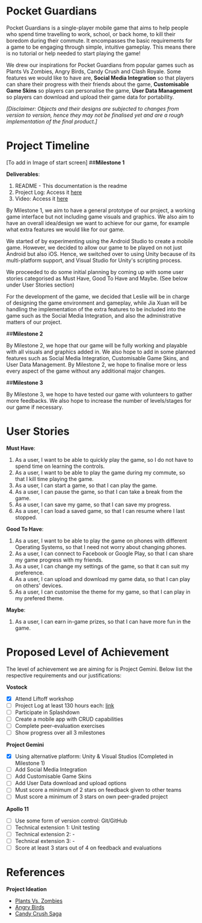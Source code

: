 # Pocket Guardians

Pocket Guardians is a single-player mobile game that aims to help people who spend time travelling to work, school, or back home, to kill their boredom during their commute. It encompasses the basic requirements for a game to be engaging through simple, intuitive gameplay. This means there is no tutorial or help needed to start playing the game!

We drew our inspirations for Pocket Guardians from popular games such as Plants Vs Zombies, Angry Birds, Candy Crush and Clash Royale. Some features we would like to have are, **Social Media Integration** so that players can share their progress with their friends about the game, **Customisable Game Skins** so players can personalise the game, **User Data Management** so players can download and upload their game data for portability.

_[Disclaimer: Objects and their designs are subjected to changes from version to version, hence they may not be finalised yet and are a rough implementation of the final product.]_

# Project Timeline

[To add in Image of start screen]
##**Milestone 1** 

**Deliverables**:
1. README - This documentation is the readme
2. Project Log: Access it [here]()
3. Video: Access it [here]()

By Milestone 1, we aim to have a general prototype of our project, a working game interface but not including game visuals and graphics. We also aim to have an overall idea/design we want to achieve for our game, for example what extra features we would like for our game.

We started of by experimenting using the Android Studio to create a mobile game. However, we decided to allow our game to be played on not just Android but also iOS. Hence, we switched over to using Unity because of its multi-platform support, and Visual Studio for Unity's scripting process.

We proceeded to do some initial planning by coming up with some user stories categorised as Must Have, Good To Have and Maybe. (See below under User Stories section)

For the development of the game, we decided that Leslie will be in charge of designing the game environment and gameplay, while Jia Xuan will be handling the implementation of the extra features to be included into the game such as the Social Media Integration, and also the administrative matters of our project.

##**Milestone 2** 

By Milestone 2, we hope that our game will be fully working and playable with all visuals and graphics added in. We also hope to add in some planned features such as Social Media Integration, Customisable Game Skins, and User Data Management. By Milestone 2, we hope to finalise more or less every aspect of the game without any additional major changes.

##**Milestone 3** 

By Milestone 3, we hope to have tested our game with volunteers to gather more feedbacks. We also hope to increase the number of levels/stages for our game if necessary.

# User Stories

**Must Have**:
1. As a user, I want to be able to quickly play the game, so I do not have to spend time on learning the controls.
2. As a user, I want to be able to play the game during my commute, so that I kill time playing the game.
3. As a user, I can start a game, so that I can play the game.
4. As a user, I can pause the game, so that I can take a break from the game.
5. As a user, I can save my game, so that I can save my progress.
6. As a user, I can load a saved game, so that I can resume where I last stopped.

**Good To Have**:
1. As a user, I want to be able to play the game on phones with different Operating Systems, so that I need not worry about changing phones.
2. As a user, I can connect to Facebook or Google Play, so that I can share my game progress with my friends.
3. As a user, I can change my settings of the game, so that it can suit my preference.
4. As a user, I can upload and download my game data, so that I can play on others' devices.
5. As a user, I can customise the theme for my game, so that I can play in my prefered theme.

**Maybe**:
1. As a user, I can earn in-game prizes, so that I can have more fun in the game.

# Proposed Level of Achievement

The level of achievement we are aiming for is Project Gemini. Below list the respective requirements and our justifications:

**Vostock**
- [x] Attend Liftoff workshop
- [ ] Project Log at least 130 hours each: [link]()
- [ ] Participate in Splashdown
- [ ] Create a mobile app with CRUD capabilities
- [ ] Complete peer-evaluation exercises
- [ ] Show progress over all 3 milestones

**Project Gemini**
- [x] Using alternative platform: Unity & Visual Studios (Completed in Milestone 1)
- [ ] Add Social Media Integration
- [ ] Add Customisable Game Skins
- [ ] Add User Data download and upload options
- [ ] Must score a minimum of 2 stars on feedback given to other teams
- [ ] Must score a minimum of 3 stars on own peer-graded project

**Apollo 11**
- [ ] Use some form of version control: Git/GitHub
- [ ] Technical extension 1: Unit testing
- [ ] Technical extension 2: -
- [ ] Technical extension 3: -
- [ ] Score at least 3 stars out of 4 on feedback and evaluations

# References

**Project Ideation**
* [Plants Vs. Zombies](http://www.popcap.com/plants-vs-zombies)
* [Angry Birds](https://www.angrybirds.com/)
* [Candy Crush Saga](http://candycrushsaga.com/)
